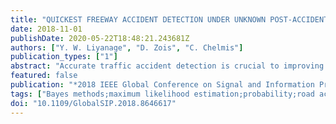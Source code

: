 ```yaml
---
title: "QUICKEST FREEWAY ACCIDENT DETECTION UNDER UNKNOWN POST-ACCIDENT CONDITIONS"
date: 2018-11-01
publishDate: 2020-05-22T18:48:21.243681Z
authors: ["Y. W. Liyanage", "D. Zois", "C. Chelmis"]
publication_types: ["1"]
abstract: "Accurate traffic accident detection is crucial to improving road safety conditions and route navigation, and to making informed decisions in urban planning among others. This paper proposes a Bayesian quickest change detection approach for accurate freeway accident detection in near-real-time based on speed sensor readings. Since post-accident conditions are hardly known, a maximum likelihood method is devised to track the relevant unknown parameters over time. Four aggregation schemes are designed to exploit the spatial correlation among sensors. Evaluation on real-world data collected from the I405 freeway in the Los Angeles County demonstrates significant gains as compared to the state-of-the-art in terms of average detection delay and probability of false alarm by up to 58.9% and 81.5%, respectively."
featured: false
publication: "*2018 IEEE Global Conference on Signal and Information Processing (GlobalSIP)*"
tags: ["Bayes methods;maximum likelihood estimation;probability;road accidents;road safety;road traffic;town and country planning;traffic engineering computing;quickest freeway accident detection;unknown post-accident conditions;road safety conditions;route navigation;urban planning;Bayesian quickest change detection approach;speed sensor readings;maximum likelihood method;average detection delay;probability;traffic accident detection;freeway accident detection;Los Angeles County;Accidents;Traffic control;Delays;Feature extraction;Maximum likelihood estimation;Optimization;Bayes methods;intelligent transportation;collision detection;Bayesian quickest change detection;sequential detection;unknown post change distribution"]
doi: "10.1109/GlobalSIP.2018.8646617"
---
```


